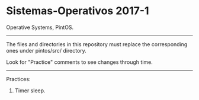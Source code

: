 # Sistemas-Operativos 2017-1
Operative Systems, PintOS.

---------------

The files and directories in this repository must replace the corresponding ones under pintos/src/ directory.

Look for "Practice" comments to see changes through time.

---------------

Practices:

1. Timer sleep.

